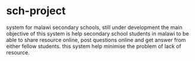 # sch-project
 system for malawi secondary schools, still under development
 the main objective of this system is help secondary school students in malawi to be able to share resource online, post questions online and get answer from either fellow students. this system help minimise the problem of lack of resource. 
